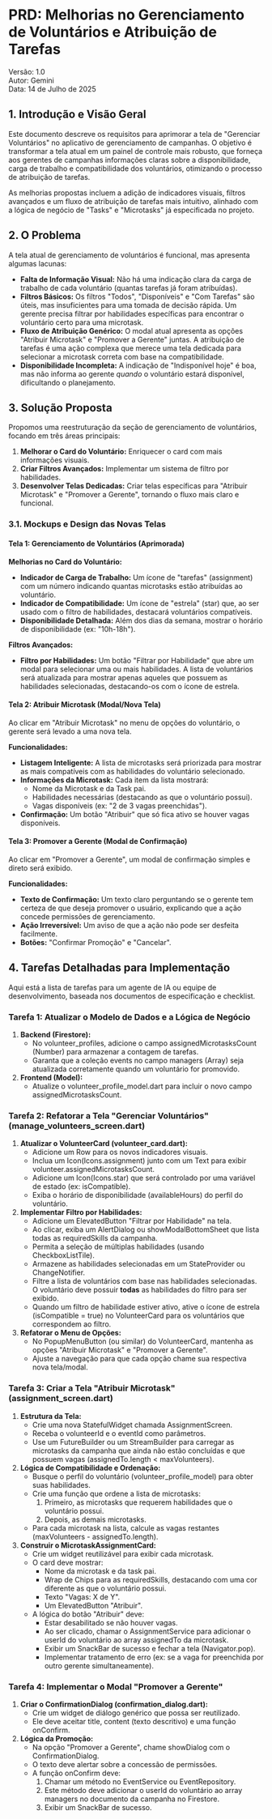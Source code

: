 # **PRD: Melhorias no Gerenciamento de Voluntários e Atribuição de Tarefas**

Versão: 1.0  
Autor: Gemini  
Data: 14 de Julho de 2025

## **1\. Introdução e Visão Geral**

Este documento descreve os requisitos para aprimorar a tela de "Gerenciar Voluntários" no aplicativo de gerenciamento de campanhas. O objetivo é transformar a tela atual em um painel de controle mais robusto, que forneça aos gerentes de campanhas informações claras sobre a disponibilidade, carga de trabalho e compatibilidade dos voluntários, otimizando o processo de atribuição de tarefas.

As melhorias propostas incluem a adição de indicadores visuais, filtros avançados e um fluxo de atribuição de tarefas mais intuitivo, alinhado com a lógica de negócio de "Tasks" e "Microtasks" já especificada no projeto.

## **2\. O Problema**

A tela atual de gerenciamento de voluntários é funcional, mas apresenta algumas lacunas:

* **Falta de Informação Visual:** Não há uma indicação clara da carga de trabalho de cada voluntário (quantas tarefas já foram atribuídas).  
* **Filtros Básicos:** Os filtros "Todos", "Disponíveis" e "Com Tarefas" são úteis, mas insuficientes para uma tomada de decisão rápida. Um gerente precisa filtrar por habilidades específicas para encontrar o voluntário certo para uma microtask.  
* **Fluxo de Atribuição Genérico:** O modal atual apresenta as opções "Atribuir Microtask" e "Promover a Gerente" juntas. A atribuição de tarefas é uma ação complexa que merece uma tela dedicada para selecionar a microtask correta com base na compatibilidade.  
* **Disponibilidade Incompleta:** A indicação de "Indisponível hoje" é boa, mas não informa ao gerente *quando* o voluntário estará disponível, dificultando o planejamento.

## **3\. Solução Proposta**

Propomos uma reestruturação da seção de gerenciamento de voluntários, focando em três áreas principais:

1. **Melhorar o Card do Voluntário:** Enriquecer o card com mais informações visuais.  
2. **Criar Filtros Avançados:** Implementar um sistema de filtro por habilidades.  
3. **Desenvolver Telas Dedicadas:** Criar telas específicas para "Atribuir Microtask" e "Promover a Gerente", tornando o fluxo mais claro e funcional.

### **3.1. Mockups e Design das Novas Telas**

#### Tela 1: Gerenciamento de Voluntários (Aprimorada)

**Melhorias no Card do Voluntário:**

* **Indicador de Carga de Trabalho:** Um ícone de "tarefas" (assignment) com um número indicando quantas microtasks estão atribuídas ao voluntário.  
* **Indicador de Compatibilidade:** Um ícone de "estrela" (star) que, ao ser usado com o filtro de habilidades, destacará voluntários compatíveis.  
* **Disponibilidade Detalhada:** Além dos dias da semana, mostrar o horário de disponibilidade (ex: "10h-18h").

**Filtros Avançados:**

* **Filtro por Habilidades:** Um botão "Filtrar por Habilidade" que abre um modal para selecionar uma ou mais habilidades. A lista de voluntários será atualizada para mostrar apenas aqueles que possuem as habilidades selecionadas, destacando-os com o ícone de estrela.

#### Tela 2: Atribuir Microtask (Modal/Nova Tela)

Ao clicar em "Atribuir Microtask" no menu de opções do voluntário, o gerente será levado a uma nova tela.

**Funcionalidades:**

* **Listagem Inteligente:** A lista de microtasks será priorizada para mostrar as mais compatíveis com as habilidades do voluntário selecionado.  
* **Informações da Microtask:** Cada item da lista mostrará:  
  * Nome da Microtask e da Task pai.  
  * Habilidades necessárias (destacando as que o voluntário possui).  
  * Vagas disponíveis (ex: "2 de 3 vagas preenchidas").  
* **Confirmação:** Um botão "Atribuir" que só fica ativo se houver vagas disponíveis.

#### Tela 3: Promover a Gerente (Modal de Confirmação)

Ao clicar em "Promover a Gerente", um modal de confirmação simples e direto será exibido.

**Funcionalidades:**

* **Texto de Confirmação:** Um texto claro perguntando se o gerente tem certeza de que deseja promover o usuário, explicando que a ação concede permissões de gerenciamento.  
* **Ação Irreversível:** Um aviso de que a ação não pode ser desfeita facilmente.  
* **Botões:** "Confirmar Promoção" e "Cancelar".

## **4\. Tarefas Detalhadas para Implementação**

Aqui está a lista de tarefas para um agente de IA ou equipe de desenvolvimento, baseada nos documentos de especificação e checklist.

### Tarefa 1: Atualizar o Modelo de Dados e a Lógica de Negócio

1. **Backend (Firestore):**  
   * No volunteer\_profiles, adicione o campo assignedMicrotasksCount (Number) para armazenar a contagem de tarefas.  
   * Garanta que a coleção events no campo managers (Array) seja atualizada corretamente quando um voluntário for promovido.  
2. **Frontend (Model):**  
   * Atualize o volunteer\_profile\_model.dart para incluir o novo campo assignedMicrotasksCount.

### Tarefa 2: Refatorar a Tela "Gerenciar Voluntários" (manage\_volunteers\_screen.dart)

1. **Atualizar o VolunteerCard (volunteer\_card.dart):**  
   * Adicione um Row para os novos indicadores visuais.  
   * Inclua um Icon(Icons.assignment) junto com um Text para exibir volunteer.assignedMicrotasksCount.  
   * Adicione um Icon(Icons.star) que será controlado por uma variável de estado (ex: isCompatible).  
   * Exiba o horário de disponibilidade (availableHours) do perfil do voluntário.  
2. **Implementar Filtro por Habilidades:**  
   * Adicione um ElevatedButton "Filtrar por Habilidade" na tela.  
   * Ao clicar, exiba um AlertDialog ou showModalBottomSheet que lista todas as requiredSkills da campanha.  
   * Permita a seleção de múltiplas habilidades (usando CheckboxListTile).  
   * Armazene as habilidades selecionadas em um StateProvider ou ChangeNotifier.  
   * Filtre a lista de voluntários com base nas habilidades selecionadas. O voluntário deve possuir **todas** as habilidades do filtro para ser exibido.  
   * Quando um filtro de habilidade estiver ativo, ative o ícone de estrela (isCompatible \= true) no VolunteerCard para os voluntários que correspondem ao filtro.  
3. **Refatorar o Menu de Opções:**  
   * No PopupMenuButton (ou similar) do VolunteerCard, mantenha as opções "Atribuir Microtask" e "Promover a Gerente".  
   * Ajuste a navegação para que cada opção chame sua respectiva nova tela/modal.

### Tarefa 3: Criar a Tela "Atribuir Microtask" (assignment\_screen.dart)

1. **Estrutura da Tela:**  
   * Crie uma nova StatefulWidget chamada AssignmentScreen.  
   * Receba o volunteerId e o eventId como parâmetros.  
   * Use um FutureBuilder ou um StreamBuilder para carregar as microtasks da campanha que ainda não estão concluídas e que possuem vagas (assignedTo.length \< maxVolunteers).  
2. **Lógica de Compatibilidade e Ordenação:**  
   * Busque o perfil do voluntário (volunteer\_profile\_model) para obter suas habilidades.  
   * Crie uma função que ordene a lista de microtasks:  
     1. Primeiro, as microtasks que requerem habilidades que o voluntário possui.  
     2. Depois, as demais microtasks.  
   * Para cada microtask na lista, calcule as vagas restantes (maxVolunteers \- assignedTo.length).  
3. **Construir o MicrotaskAssignmentCard:**  
   * Crie um widget reutilizável para exibir cada microtask.  
   * O card deve mostrar:  
     * Nome da microtask e da task pai.  
     * Wrap de Chips para as requiredSkills, destacando com uma cor diferente as que o voluntário possui.  
     * Texto "Vagas: X de Y".  
     * Um ElevatedButton "Atribuir".  
   * A lógica do botão "Atribuir" deve:  
     * Estar desabilitado se não houver vagas.  
     * Ao ser clicado, chamar o AssignmentService para adicionar o userId do voluntário ao array assignedTo da microtask.  
     * Exibir um SnackBar de sucesso e fechar a tela (Navigator.pop).  
     * Implementar tratamento de erro (ex: se a vaga for preenchida por outro gerente simultaneamente).

### Tarefa 4: Implementar o Modal "Promover a Gerente"

1. **Criar o ConfirmationDialog (confirmation\_dialog.dart):**  
   * Crie um widget de diálogo genérico que possa ser reutilizado.  
   * Ele deve aceitar title, content (texto descritivo) e uma função onConfirm.  
2. **Lógica da Promoção:**  
   * Na opção "Promover a Gerente", chame showDialog com o ConfirmationDialog.  
   * O texto deve alertar sobre a concessão de permissões.  
   * A função onConfirm deve:  
     1. Chamar um método no EventService ou EventRepository.  
     2. Este método deve adicionar o userId do voluntário ao array managers no documento da campanha no Firestore.  
     3. Exibir um SnackBar de sucesso.